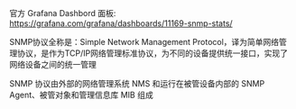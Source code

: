 官方 Grafana Dashbord 面板: https://grafana.com/grafana/dashboards/11169-snmp-stats/

SNMP协议全称是：Simple Network Management Protocol，译为简单网络管理协议，是作为TCP/IP网络管理标准协议，为不同的设备提供统一接口，实现了网络设备之间的统一管理

SNMP 协议由外部的网络管理系统 NMS 和运行在被管设备内部的 SNMP Agent、被管对象和管理信息库 MIB 组成